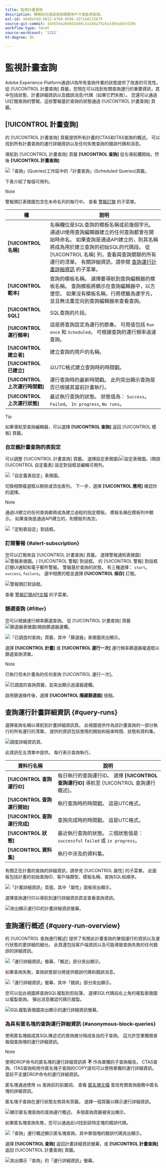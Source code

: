 ```yaml
---
title: 監視計畫查詢
description: 瞭解如何通過查詢服務用戶介面監視查詢。
exl-id: 4640afdd-b012-4768-8586-32f1b8232879
source-git-commit: 1b4554e204663d40c3a18da792614305abb7d296
workflow-type: tm+mt
source-wordcount: '1252'
ht-degree: 0%

---
```


# 監視計畫查詢

Adobe Experience Platform通過UI為所有查詢作業的狀態提供了改進的可見性。 從 [!UICONTROL 計畫查詢] 頁籤，您現在可以找到有關查詢運行的重要資訊，其中包括狀態、計畫詳細資訊以及錯誤消息/代碼（如果它們失敗）。 您還可以通過UI訂閱查詢的警報，這些警報基於查詢的狀態通過 [!UICONTROL 計畫查詢] 頁籤。

## [!UICONTROL 計畫查詢]

的 [!UICONTROL 計畫查詢] 頁籤提供所有計畫的CTAS和ITAS查詢的概述。 可以找到所有計畫查詢的運行詳細資訊以及任何失敗查詢的錯誤代碼和消息。

導航到 [!UICONTROL 計畫查詢] 頁籤 **[!UICONTROL 查詢]** 從左導航欄開始，然後 **[!UICONTROL 計畫查詢]**

![「查詢」(Queries)工作區中的「計畫查詢」(Scheduled Queries)頁籤。](../images/ui/monitor-queries/scheduled-queries.png)

下表介紹了每個可用列。

>[!NOTE]
>
>警報預訂表徵圖包含在未命名列的每行中。 查看 [警報訂閱](#alert-subscription) 的子菜單。

| 欄 | 說明 |
|---|---|
| **[!UICONTROL 名稱]** | 名稱欄位是SQL查詢的模板名稱或前幾個字元。 通過UI使用查詢編輯器建立的任何查詢都會在開始時命名。 如果查詢是通過API建立的，則其名稱將成為用於建立查詢的初始SQL的代碼段。 從 [!UICONTROL 名稱] 列，查看與查詢關聯的所有運行的清單。 有關詳細資訊，請參閱 [查詢運行計畫詳細資訊](#query-runs) 的子菜單。 |
| **[!UICONTROL 範本]** | 查詢的模板名稱。 選擇要導航到查詢編輯器的模板名稱。 查詢模板將顯示在查詢編輯器中，以方便您。 如果沒有模板名稱，行將標籤為連字元，並且無法重定向到查詢編輯器來查看查詢。 |
| **[!UICONTROL SQL]** | SQL查詢的片段。 |
| **[!UICONTROL 運行頻率]** | 這是將查詢設定為運行的節奏。 可用值包括 `Run once` 和 `Scheduled`。 可根據查詢的運行頻率過濾查詢。 |
| **[!UICONTROL 建立者]** | 建立查詢的用戶的名稱。 |
| **[!UICONTROL 已建立]** | 以UTC格式建立查詢時的時間戳。 |
| **[!UICONTROL 上次運行時間戳]** | 運行查詢時的最新時間戳。 此列突出顯示查詢是否已根據其當前計畫執行。 |
| **[!UICONTROL 上次運行狀態]** | 最近執行查詢的狀態。 狀態值為： `Success`。 `Failed`。 `In progress`, `No runs`。 |

>[!TIP]
>
>如果導航至查詢編輯器，可以選擇 **[!UICONTROL 查詢]** 返回 [!UICONTROL 模板] 頁籤。

### 自定義計畫查詢的表設定

可以調整 [!UICONTROL 計畫查詢] 頁籤。 選擇設定表徵圖(![設定表徵圖。](../images/ui/monitor-queries/settings-icon.png))開啟 [!UICONTROL 自定義表] 設定對話框並編輯可用列。

![「自定義表設定」表徵圖。](../images/ui/monitor-queries/customze-table-settings-icon.png)

切換相關複選框以刪除或添加表列。 下一步，選擇 **[!UICONTROL 應用]** 確認你的選擇。

>[!NOTE]
>
>通過UI建立的任何查詢都將成為建立過程的指定模板。 模板名稱在模板列中顯示。 如果查詢是通過API建立的，則模板列為空。

![「定制表設定」對話框。](../images/ui/monitor-queries/customize-table-dialog.png)

### 訂閱警報 {#alert-subscription}

您可以訂閱來自 [!UICONTROL 計畫查詢] 頁籤。 選擇警報通知表徵圖(![警報表徵圖。](../images/ui/monitor-queries/alerts-icon.png)) [!UICONTROL 警報] 對話框。 的 [!UICONTROL 警報] 對話框訂閱UI通知和電子郵件警報。 警報基於查詢的狀態。 有三種選擇： `start`。 `success`, `failure`。 選中相應的框並選擇 **[!UICONTROL 保存]** 訂閱。

![警報預訂對話框。](../images/ui/monitor-queries/alert-subscription-dialog.png)

查看 [警報訂閱API文檔](../api/alert-subscriptions.md) 的子菜單。

### 篩選查詢 {#filter}

您可以根據運行頻率篩選查詢。 從 [!UICONTROL 計畫查詢] 頁籤![篩選器表徵圖](../images/ui/monitor-queries/filter-icon.png))開啟篩選器邊欄。

![「已調度的查詢」頁籤，其中「篩選器」表徵圖突出顯示。](../images/ui/monitor-queries/filter-queries.png)

選擇 **[!UICONTROL 計畫]** 或 **[!UICONTROL 運行一次]** 運行頻率篩選器複選框以篩選查詢清單。

>[!NOTE]
>
>已執行但未計畫為的任何查詢 [!UICONTROL 運行一次]。

![已調度的查詢頁籤，並突出顯示過濾器邊欄。](../images/ui/monitor-queries/filter-sidebar.png)

啟用篩選條件後，選擇 **[!UICONTROL 隱藏篩選器]** 按鈕。

## 查詢運行計畫詳細資訊 {#query-runs}

選擇查詢名稱以導航到計畫詳細資訊頁。 此視圖提供作為該計畫查詢的一部分執行的所有運行的清單。 提供的資訊包括使用的開始和結束時間、狀態和資料集。

![調度詳細資訊頁。](../images/ui/monitor-queries/schedule-details.png)

此資訊在五清單中提供。 每行表示查詢執行。

| 資料行名稱 | 說明 |
|---|---|
| **[!UICONTROL 查詢運行ID]** | 每日執行的查詢運行ID。 選擇 **[!UICONTROL 查詢運行ID]** 導航至 [!UICONTROL 查詢運行概述]。 |
| **[!UICONTROL 查詢運行開始]** | 執行查詢時的時間戳。 這是UTC格式。 |
| **[!UICONTROL 查詢運行完成]** | 查詢完成時的時間戳。 這是UTC格式。 |
| **[!UICONTROL 狀態]** | 最近執行查詢的狀態。 三個狀態值是： `successful` `failed` 或 `in progress`。 |
| **[!UICONTROL 資料集]** | 執行中涉及的資料集。 |

有關正在計畫的查詢的詳細資訊，請參見 [!UICONTROL 屬性] 的子菜單。 此面板包括計畫的初始查詢ID、客戶端類型、模板名稱、查詢SQL和順序。

![「計畫詳細資訊」頁面，其中「屬性」面板突出顯示。](../images/ui/monitor-queries/properties-panel.png)

選擇查詢運行ID以導航到運行詳細資訊頁並查看查詢資訊。

![突出顯示運行ID的計畫詳細資訊螢幕。](../images/ui/monitor-queries/navigate-to-run-details.png)

## 查詢運行概述 {#query-run-overview}

的 [!UICONTROL 查詢運行概述] 提供了有關此計畫查詢的單個運行的資訊以及運行狀態的更詳細的細分。 此頁還包括客戶端資訊以及可能導致查詢失敗的任何錯誤的詳細資訊。

![「運行詳細資訊」螢幕，「概述」部分突出顯示。](../images/ui/monitor-queries/query-run-details.png)

如果查詢失敗，查詢狀態部分將提供錯誤代碼和錯誤消息。

![「運行詳細資訊」螢幕，其中「錯誤」部分突出顯示。](../images/ui/monitor-queries/failed-query.png)

您可以從此視圖將查詢SQL複製到剪貼簿。 選擇SQL代碼段右上角的複製表徵圖以複製查詢。 彈出消息確認代碼已複製。

![SQL複製表徵圖突出顯示的運行詳細資訊螢幕。](../images/ui/monitor-queries/copy-sql.png)

### 為具有匿名塊的查詢運行詳細資訊 {#anonymous-block-queries}

使用匿名塊組成其SQL陳述式的查詢被分隔成各自的子查詢。 這允許您單獨檢查每個查詢塊的運行詳細資訊。

>[!NOTE]
>
>使用DROP命令的匿名塊的運行詳細資訊將 **不** 作為單獨的子查詢報告。 CTAS查詢、ITAS查詢和用作匿名塊子查詢的COPY語句可以使用單獨的運行詳細資訊。 當前不支援DROP命令的運行詳細資訊。

匿名塊通過使用 `$$` 查詢前的前置詞。 查看 [匿名塊文檔](../essential-concepts/anonymous-block.md) 查找有關查詢服務中匿名塊的詳細資訊。

匿名塊子查詢在運行狀態左側具有頁籤。 選擇一個頁籤以顯示運行詳細資訊。

![顯示匿名塊查詢的查詢運行概述。 多個查詢頁籤被突出顯示。](../images/ui/monitor-queries/anonymous-block-overview.png)

如果匿名塊查詢失敗，您可以通過此UI找到該特定塊的錯誤代碼。

![「查詢」運行概述顯示匿名塊查詢，其中單個塊的錯誤代碼突出顯示。](../images/ui/monitor-queries/anonymous-block-failed-query.png)

選擇 **[!UICONTROL 查詢]** 返回計畫詳細資訊螢幕，或 **[!UICONTROL 計畫查詢]** 返回 [!UICONTROL 計畫查詢] 頁籤。

![突出顯示「查詢」的「運行詳細資訊」螢幕。](../images/ui/monitor-queries/return-navigation.png)
